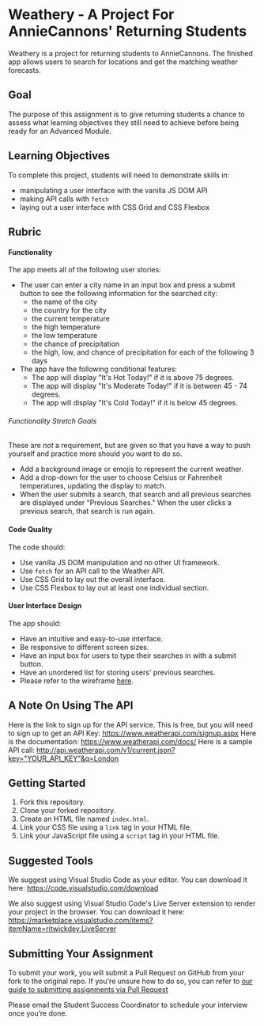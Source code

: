# Weathery - A Project For AnnieCannons' Returning Students

Weathery is a project for returning students to AnnieCannons. The finished app allows users to search for locations and get the matching weather forecasts.

## Goal

The purpose of this assignment is to give returning students a chance to assess what learning objectives they still need to achieve before being ready for an Advanced Module.

## Learning Objectives

To complete this project, students will need to demonstrate skills in:

- manipulating a user interface with the vanilla JS DOM API
- making API calls with `fetch`
- laying out a user interface with CSS Grid and CSS Flexbox

## Rubric

#### Functionality

The app meets all of the following user stories:

- The user can enter a city name in an input box and press a submit button to see the following information for the searched city:
  - the name of the city
  - the country for the city
  - the current temperature
  - the high temperature
  - the low temperature
  - the chance of precipitation
  - the high, low, and chance of precipitation for each of the following 3 days
- The app have the following conditional features:
  - The app will display "It's Hot Today!" if it is above 75 degrees.
  - The app will display "It's Moderate Today!" if it is between 45 - 74 degrees.
  - The app will display "It's Cold Today!" if it is below 45 degrees.

###### Functionality Stretch Goals

These are _not_ a requirement, but are given so that you have a way to push yourself and practice more should you want to do so.

- Add a background image or emojis to represent the current weather.
- Add a drop-down for the user to choose Celsius or Fahrenheit temperatures, updating the display to match.
- When the user submits a search, that search and all previous searches are displayed under "Previous Searches." When the user clicks a previous search, that search is run again.

#### Code Quality

The code should:

- Use vanilla JS DOM manipulation and no other UI framework.
- Use `fetch` for an API call to the Weather API.
- Use CSS Grid to lay out the overall interface.
- Use CSS Flexbox to lay out at least one individual section.

#### User Interface Design

The app should:

- Have an intuitive and easy-to-use interface.
- Be responsive to different screen sizes.
- Have an input box for users to type their searches in with a submit button.
- Have an unordered list for storing users' previous searches.
- Please refer to the wireframe [here](https://www.figma.com/file/9C3tbvQrT2EmKElg6ySJEF/Weathery-Website?type=design&node-id=0-1&mode=design).

## A Note On Using The API

Here is the link to sign up for the API service. This is free, but you will need to sign up to get an API Key: https://www.weatherapi.com/signup.aspx
Here is the documentation: https://www.weatherapi.com/docs/
Here is a sample API call: http://api.weatherapi.com/v1/current.json?key="YOUR_API_KEY"&q=London

## Getting Started

1. Fork this repository.
2. Clone your forked repository.
3. Create an HTML file named `index.html`.
4. Link your CSS file using a `link` tag in your HTML file.
5. Link your JavaScript file using a `script` tag in your HTML file.

## Suggested Tools

We suggest using Visual Studio Code as your editor. You can download it here: https://code.visualstudio.com/download

We also suggest using Visual Studio Code's Live Server extension to render your project in the browser. You can download it here: https://marketplace.visualstudio.com/items?itemName=ritwickdey.LiveServer

## Submitting Your Assignment

To submit your work, you will submit a Pull Request on GitHub from your fork to the original repo. If you're unsure how to do so, you can refer to [our guide to submitting assignments via Pull Request](https://github.com/AnnieCannons/intro-to-programming-curriculum/blob/main/git/resources/github-pull-request-guide.md)

Please email the Student Success Coordinator to schedule your interview once you’re done.
